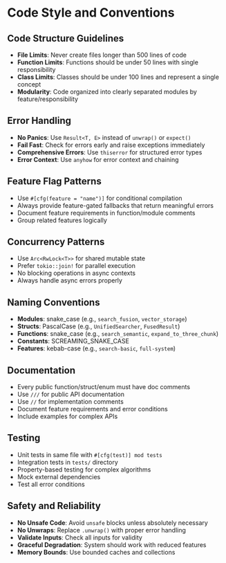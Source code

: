 # Code Style and Conventions

## Code Structure Guidelines
- **File Limits**: Never create files longer than 500 lines of code
- **Function Limits**: Functions should be under 50 lines with single responsibility
- **Class Limits**: Classes should be under 100 lines and represent a single concept
- **Modularity**: Code organized into clearly separated modules by feature/responsibility

## Error Handling
- **No Panics**: Use `Result<T, E>` instead of `unwrap()` or `expect()`
- **Fail Fast**: Check for errors early and raise exceptions immediately
- **Comprehensive Errors**: Use `thiserror` for structured error types
- **Error Context**: Use `anyhow` for error context and chaining

## Feature Flag Patterns
- Use `#[cfg(feature = "name")]` for conditional compilation
- Always provide feature-gated fallbacks that return meaningful errors
- Document feature requirements in function/module comments
- Group related features logically

## Concurrency Patterns
- Use `Arc<RwLock<T>>` for shared mutable state
- Prefer `tokio::join!` for parallel execution
- No blocking operations in async contexts
- Always handle async errors properly

## Naming Conventions
- **Modules**: snake_case (e.g., `search_fusion`, `vector_storage`)
- **Structs**: PascalCase (e.g., `UnifiedSearcher`, `FusedResult`)  
- **Functions**: snake_case (e.g., `search_semantic`, `expand_to_three_chunk`)
- **Constants**: SCREAMING_SNAKE_CASE
- **Features**: kebab-case (e.g., `search-basic`, `full-system`)

## Documentation
- Every public function/struct/enum must have doc comments
- Use `///` for public API documentation
- Use `//` for implementation comments
- Document feature requirements and error conditions
- Include examples for complex APIs

## Testing
- Unit tests in same file with `#[cfg(test)] mod tests`
- Integration tests in `tests/` directory
- Property-based testing for complex algorithms
- Mock external dependencies
- Test all error conditions

## Safety and Reliability
- **No Unsafe Code**: Avoid `unsafe` blocks unless absolutely necessary
- **No Unwraps**: Replace `.unwrap()` with proper error handling
- **Validate Inputs**: Check all inputs for validity
- **Graceful Degradation**: System should work with reduced features
- **Memory Bounds**: Use bounded caches and collections